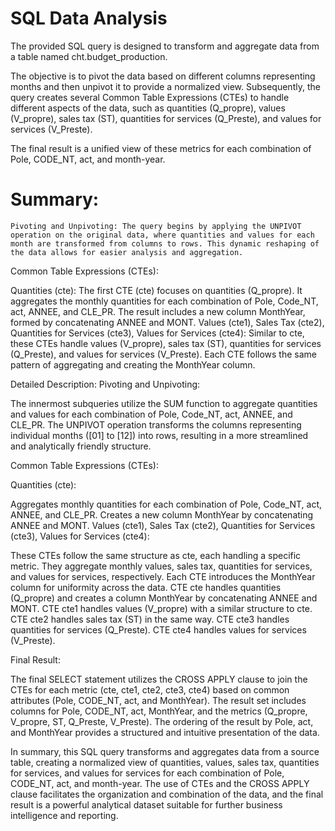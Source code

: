 # SQL Data Analysis
The provided SQL query is designed to transform and aggregate data from a table named cht.budget_production. 

The objective is to pivot the data based on different columns representing months and then unpivot it to provide a normalized view. Subsequently, the query creates several Common Table Expressions (CTEs) to handle different aspects of the data, such as quantities (Q_propre), values (V_propre), sales tax (ST), quantities for services (Q_Preste), and values for services (V_Preste).

The final result is a unified view of these metrics for each combination of Pole, CODE_NT, act, and month-year.

 #  Summary:

    Pivoting and Unpivoting: The query begins by applying the UNPIVOT operation on the original data, where quantities and values for each month are transformed from columns to rows. This dynamic reshaping of the data allows for easier analysis and aggregation.
Common Table Expressions (CTEs):

Quantities (cte): The first CTE (cte) focuses on quantities (Q_propre). It aggregates the monthly quantities for each combination of Pole, Code_NT, act, ANNEE, and CLE_PR. The result includes a new column MonthYear, formed by concatenating ANNEE and MONT.
Values (cte1), Sales Tax (cte2), Quantities for Services (cte3), Values for Services (cte4): Similar to cte, these CTEs handle values (V_propre), sales tax (ST), quantities for services (Q_Preste), and values for services (V_Preste). Each CTE follows the same pattern of aggregating and creating the MonthYear column.

Detailed Description:
Pivoting and Unpivoting:

The innermost subqueries utilize the SUM function to aggregate quantities and values for each combination of Pole, Code_NT, act, ANNEE, and CLE_PR.
The UNPIVOT operation transforms the columns representing individual months ([01] to [12]) into rows, resulting in a more streamlined and analytically friendly structure.

Common Table Expressions (CTEs):

Quantities (cte):

Aggregates monthly quantities for each combination of Pole, Code_NT, act, ANNEE, and CLE_PR.
Creates a new column MonthYear by concatenating ANNEE and MONT.
Values (cte1), Sales Tax (cte2), Quantities for Services (cte3), Values for Services (cte4):

These CTEs follow the same structure as cte, each handling a specific metric.
They aggregate monthly values, sales tax, quantities for services, and values for services, respectively.
Each CTE introduces the MonthYear column for uniformity across the data.
CTE cte handles quantities (Q_propre) and creates a column MonthYear by concatenating ANNEE and MONT.
CTE cte1 handles values (V_propre) with a similar structure to cte.
CTE cte2 handles sales tax (ST) in the same way.
CTE cte3 handles quantities for services (Q_Preste).
CTE cte4 handles values for services (V_Preste).

Final Result:

The final SELECT statement utilizes the CROSS APPLY clause to join the CTEs for each metric (cte, cte1, cte2, cte3, cte4) based on common attributes (Pole, CODE_NT, act, and MonthYear).
The result set includes columns for Pole, CODE_NT, act, MonthYear, and the metrics (Q_propre, V_propre, ST, Q_Preste, V_Preste).
The ordering of the result by Pole, act, and MonthYear provides a structured and intuitive presentation of the data.

In summary, this SQL query transforms and aggregates data from a source table, creating a normalized view of quantities, values, sales tax, quantities for services, and values for services for each combination of Pole, CODE_NT, act, and month-year. The use of CTEs and the CROSS APPLY clause facilitates the organization and combination of the data, and the final result is a powerful analytical dataset suitable for further business intelligence and reporting.
